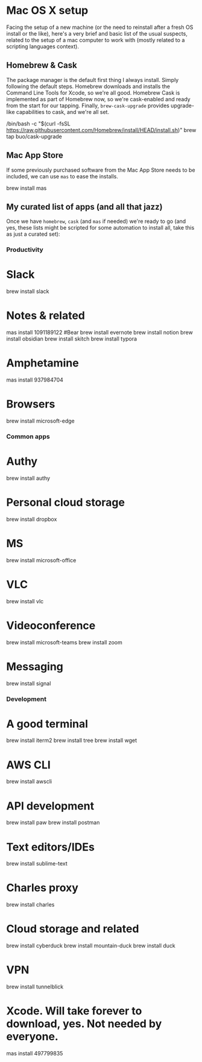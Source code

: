 # Mac OS X setup
Facing the setup of a new machine (or the need to reinstall after a fresh OS install or the like), here's a very brief and basic list of the usual suspects, related to the setup of a mac computer to work with (mostly related to a scripting languages context).

## Homebrew & Cask
The package manager is the default first thing I always install. Simply following the default steps. Homebrew downloads and installs the Command Line Tools for Xcode, so we're all good. Homebrew Cask is implemented as part of Homebrew now, so we're cask-enabled and ready from the start for our tapping. Finally, `brew-cask-upgrade` provides upgrade-like capabilities to cask, and we're all set.

/bin/bash -c "$(curl -fsSL https://raw.githubusercontent.com/Homebrew/install/HEAD/install.sh)"
brew tap buo/cask-upgrade

## Mac App Store
If some previously purchased software from the Mac App Store needs to be included, we can use `mas` to ease the installs.

brew install mas

## My curated list of apps (and all that jazz)
Once we have `homebrew`, `cask` (and `mas` if needed) we're ready to go (and yes, these lists might be scripted for some automation to install all, take this as just a curated set):

### Productivity

# Slack
brew install slack

# Notes & related
mas install 1091189122 #Bear
brew install evernote
brew install notion
brew install obsidian
brew install skitch
brew install typora

# Amphetamine
mas install 937984704

# Browsers
brew install microsoft-edge

### Common apps

# Authy
brew install authy

# Personal cloud storage
brew install dropbox

# MS
brew install microsoft-office

# VLC
brew install vlc

# Videoconference
brew install microsoft-teams
brew install zoom

# Messaging
brew install signal

### Development

# A good terminal
brew install iterm2
brew install tree
brew install wget

# AWS CLI
brew install awscli

# API development
brew install paw
brew install postman

# Text editors/IDEs
brew install sublime-text

# Charles proxy
brew install charles

# Cloud storage and related
brew install cyberduck
brew install mountain-duck
brew install duck


# VPN
brew install tunnelblick

# Xcode. Will take forever to download, yes. Not needed by everyone.
mas install 497799835
